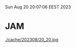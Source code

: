 Sun Aug 20 20:07:06 EEST 2023
# JAM
<a href='./cache/202308/20_20.log'>./cache/202308/20_20.log</a>

